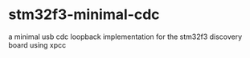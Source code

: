 # stm32f3-minimal-cdc
a minimal usb cdc loopback implementation for the stm32f3 discovery board using xpcc
